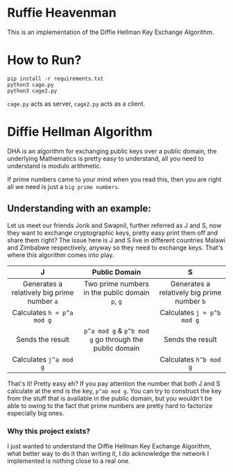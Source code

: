 # Ruffie Heavenman
This is an implementation of the Diffie Hellman Key Exchange Algorithm.

# How to Run?
``` 
pip install -r requirements.txt
python3 cage.py
python3 cage2.py
```

`cage.py` acts as server, `cage2.py` acts as a client.

# Diffie Hellman Algorithm
DHA is an algorithm for exchanging public keys over a public domain, the 
underlying Mathematics is pretty easy to understand, all you need to understand is modulo arithmetic.

If prime numbers came to your mind when you read this, then you are right all we need is just a `big prime numbers`.

## Understanding with an example:
Let us meet our friends Jorik and Swapnil, further referred as J and S, now
they want to exchange cryptographic keys, pretty easy print them off and share them right? The issue here is J and S live in different countries Malawi and 
Zimbabwe respectively, anyway so they need to exchange keys. That's where this algorithm comes into play.

|J|Public Domain|S|
|:---:|:---:|:---:|
|Generates a relatively big prime number `a`|Two prime numbers in the public domain `p`, `g`|Generates a relatively big prime number `b`|
|Calculates `h = p^a mod g`| | Calculates `j = p^b mod g`|
|Sends the result| `p^a mod g` & `p^b mod g` go through the public domain|Sends the result
|Calculates `j^a mod g`| | Calculates `h^b mod g`|

That's it! Pretty easy eh? If you pay attention the number that both J and S
calculate at the end is the key, `p^ab mod g`. You can try to construct the key
from the stuff that is available in the public domain, but you wouldn't be able
to owing to the fact that prime numbers are pretty hard to factorize especially 
big ones.

### Why this project exists?
I just wanted to understand the Diffie Hellman Key Exchange Algorithm, what better way to do it than writing it, I do acknowledge the network I implemented is nothing close to a real one.
